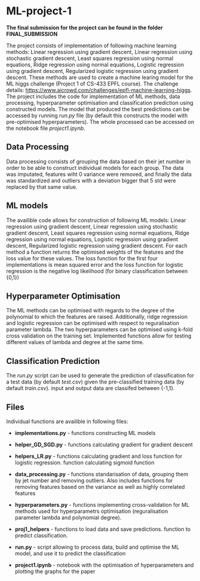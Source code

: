 # ML-project-1

**The final submission for the project can be found in the folder FINAL_SUBMISSION**

The project consists of implementation of following machine learning methods: Linear regression using gradient descent, Linear regression using stochastic gradient descent, Least squares regression using normal equations, Ridge regression using normal equations, Logistic regression using gradient descent, Regularized logistic regression using gradient descent. These methods are used to create a machine learing model for the ML higgs challenge (Project 1 of CS-433 EPFL course). The challenge details: https://www.aicrowd.com/challenges/epfl-machine-learning-higgs.
The project includes the code for implementation of ML methods, data processing, hyperparameter optimisation and classification prediction using constructed models. The model that produced the best predictions can be accessed by running _run.py_ file (by default this constructs the model with pre-optimised hyperparameters). The whole processed can be accessed on the notebook file _project1.ipynb_.

## Data Processing
Data processing consists of grouping the data based on their jet number in order to be able to construct individual models for each group. The data was imputated, features wiht 0 variance were removed, and finally the data was standardized and outliers with a deviation bigger that 5 std were replaced by that same value.

## ML models
The availible code allows for construction of following ML models: Linear regression using gradient descent, Linear regression using stochastic gradient descent, Least squares regression using normal equations, Ridge regression using normal equations, Logistic regression using gradient descent, Regularized logistic regression using gradient descent. For each method a function returns the optimised weights of the features and the loss value for these values. The loss function for the first four implementations is mean squared error and the loss function for logistic regression is the negative log likelihood (for binary classification between {0,1})

## Hyperparameter Optimisation
The ML methods can be optimised with regards to the degree of the polynomial to which the features are raised. Additionally, ridge regression and logistic regression can be optimised with respect to reguralisation parameter lambda. The two hyperparameters can be optimised using k-fold cross validation on the training set. Implemented functions allow for testing different values of lambda and degree at the same time.

## Classification Prediction
The _run.py_ script can be used to generate the prediction of classification for a test data (by default _test.csv_) given the pre-classified training data (by default _train.csv_). input and output data are classifed between {-1,1}.

## Files

Individual functions are availible in following files:

* **implementations.py** - functions constructing ML models

* **helper_GD_SGD.py** - functions calculating gradient for gradient descent

* **helpers_LR.py** - functions calculating gradient and loss function for logistic regression. function calculating sigmoid function

* **data_processing.py** - functions standarisation of data, grouping them by jet number and removing outliers. Also includes functions for removing features based on the variance as well as highly correlated features

* **hyperparameters.py** - functions implementing cross-validation for ML methods used for hyperparametrs optimisation (reguralisation parameter lambda and polynomial degree).

* **proj1_helpers** - functions to load data and save predictions. function to predict classification.

* **run.py** - script allowing to process data, build and optimise the ML model, and use it to predict the classification

* **project1.ipynb** - notebook with the optimisation of hyperparameters and plotting the graphs for the paper
